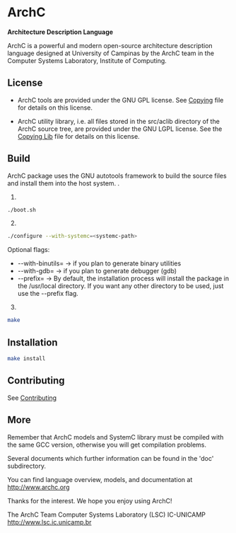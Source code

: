 ArchC
=====

**Architecture Description Language**

ArchC is a powerful and modern open-source architecture description language designed at University of Campinas by the ArchC team in the Computer Systems Laboratory, Institute of Computing.

License
-------
 - ArchC tools are provided under the GNU GPL license.
   See [Copying](COPYING) file for details on this license.

 - ArchC utility library, i.e. all files stored in the src/aclib
   directory of the ArchC source tree, are provided under the GNU LGPL
   license. See the [Copying Lib](COPYING.LIB) file for details on this license.

Build
------------
ArchC package uses the GNU autotools framework to build the source
files and install them into the host system. .

1.
```bash
./boot.sh
```
2.
```bash
./configure --with-systemc=<systemc-path>
```
Optional flags:
  * --with-binutils=<binutils-path> -> if you plan to generate binary utilities
  * --with-gdb=<gdb-path> -> if you plan to generate debugger (gdb)
  * --prefix=<install-dir> -> By default, the installation process will install the package in the /usr/local directory. If you want any other directory to be used, just use the --prefix flag.

3.
```bash
make
```

Installation
------------

```bash
make install
```

Contributing
------------

See [Contributing](CONTRIBUTING.md)


More
----

Remember that ArchC models and SystemC library must be compiled with
the same GCC version, otherwise you will get compilation problems.

Several documents which further information can be found in the 'doc'
subdirectory.

You can find language overview, models, and documentation at
http://www.archc.org



Thanks for the interest. We hope you enjoy using ArchC!

The ArchC Team
Computer Systems Laboratory (LSC)
IC-UNICAMP
http://www.lsc.ic.unicamp.br
